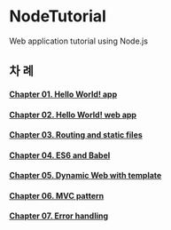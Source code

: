 # NodeTutorial
Web application tutorial using Node.js

## 차 례

#### [Chapter 01. Hello World! app](./docs/chapter-01-hello-world-app.md)  
#### [Chapter 02. Hello World! web app](./docs/chapter-02-hello-world-web-app.md)  
#### [Chapter 03. Routing and static files](./docs/chapter-03-routing-and-static-files.md)  
#### [Chapter 04. ES6 and Babel](./docs/chapter-04-es6-and-babel.md)  
#### [Chapter 05. Dynamic Web with template](./docs/chapter-05-dynamic-web-with-template.md)  
#### [Chapter 06. MVC pattern](./docs/chapter-06-mvc-pattern.md)  
#### [Chapter 07. Error handling](./docs/chapter-07-error-handling.md)  
